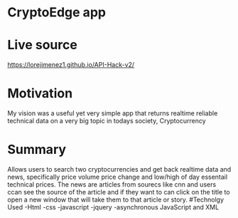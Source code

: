 # CryptoEdge app
# Live source 
https://lorejimenez1.github.io/API-Hack-v2/

# Motivation 
My vision was a useful yet very simple app that returns realtime reliable technical data on a very big topic in todays society, Cryptocurrency



# Summary
Allows users to search two cryptocurrencies and get back realtime data and news, specifically price volume price change and low/high of day essentail technical prices. The news are articles from sourecs like cnn and users ccan see the source of the article and if they want to can click on the title to open a new window that will take them to that article or story.
#Technolgy Used
-Html
-css
-javascript
-jquery
-asynchronous JavaScript and XML 
